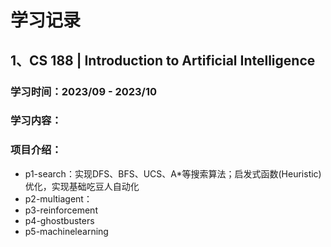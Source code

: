 # 学习记录

## 1、**CS 188** | Introduction to Artificial Intelligence

### 学习时间：2023/09 - 2023/10

### 学习内容：

### 项目介绍：

- p1-search：实现DFS、BFS、UCS、A*等搜索算法；启发式函数(Heuristic)优化，实现基础吃豆人自动化
- p2-multiagent：
- p3-reinforcement
- p4-ghostbusters
- p5-machinelearning
